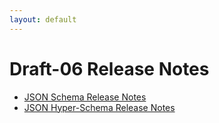 ```yaml
---
layout: default
---
```


# Draft-06 Release Notes

- [JSON Schema Release Notes](json-schema-release-notes.md)
- [JSON Hyper-Schema Release Notes](json-hyper-schema-release-notes.md)
